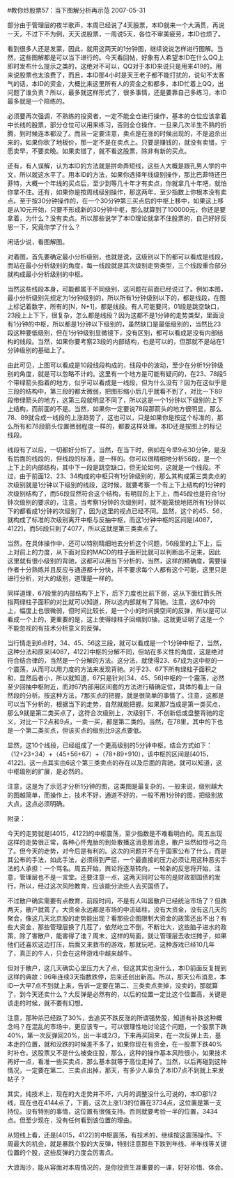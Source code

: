 #教你炒股票57：当下图解分析再示范
2007-05-31

部分由于管理层的夜半歌声，本周已经说了4天股票，本ID就来一个大满贯，再说一天，不过下不为例，天天说股票，一周说5天，各位不审美疲劳，本ID也烦了。
 


看到很多人还是发蒙，因此，就用这两天的1分钟图，继续说说怎样进行图解。当然，这些图解都是可以当下进行的。今天看回帖，好象有人希望本ID在什么QQ上即时发布什么提示之类的，这绝对不可以，QQ对于本ID来说只是用来419的，用来说股票也太浪费了，而且，本ID那4小时是天王老子都不能打扰的，说句不太客气的话，本ID的资金，大概比来这里所有人的资金之和都多，本ID忙着上QQ，出问题了谁负责？所以，最多就这样形式了，很多事情，还是要靠自己多练习，本ID最多就是一个陪练的。


 


必须要再次强调，不熟练的投资者，一定不能全仓进行操作，基本的仓位应该拿着中长线的股票，部分仓位可以用来练习，否则全仓操作，一旦来几次半生不熟的折腾，到时候连本都没了。而且一定要注意，卖点是在涨的时候出现的，不是追杀出来的，如果你砍了地板价，那一定不是在卖点上。只要是赚钱的，就没有卖错，宁愿卖早，不要卖晚。如果卖错了，就不看这股票，除非有新的买点。


 


还有，有人误解，认为本ID的方法就是拼命弄短线，这些人大概是跟孔男人学的中文，所以就这水平了。用本ID的方法，如果你选择年线级别操作，那比巴菲特还巴菲特，大概一个年线的买点后，至少到等几十年才有卖点，你就拿几十年吧，就怕你拿不住。还有，如果你是按周线级别操作，那这两年，至少指数上你根本没有卖点。至于按30分钟操作的，在一个30分钟第三买点后的中枢上移中，如果这上移是从10元开始，只要不形成新的30分钟中枢，那么就算到了100000元，你还是要拿着，为什么？没有卖点。所以那些说学了本ID理论就拿不住股票的，自己好好反思一下，究竟你学了什么？


 


闲话少说，看图解图。


 


 


 


对着图，首先要确定最小分析级别，也就是说，这级别以下的都可以看成是线段，而站在最小分析级别的角度，每一线段就是其次级别走势类型，三个线段重合部分就构成最小分析级别的中枢。


 


当然这些线段本身，可能都属于不同级别，这问题在前面已经说过了。例如本图，最小分析级别先规定为1分钟级别的，所以所有1分钟级别以下的，都是线段，在图上标记着数字，所有的[N，N+1]，都是线段。有人可能要问，01段是跳空缺口，23段上上下下，很复杂，怎么都是线段？因为这都不是1分钟的走势类型，里面没有1分钟的中枢，所以都是1分钟以下级别的，虽然缺口是最低级别的，当然比23段这种要低级别，但在1分钟级别显微镜下，没有区别，都可以看成是没有内部结构的线段。当然，如果你要考察23段的内部结构，也是可以的，但那就不是站在1分钟级别的基础上了。


 


由此可见，上图可以看成是10段线段构成的，线段中的波动，至少在分析1分钟级别的角度，就是可以忽略不计的。这里有一个地方是可能有疑问的，在23、78段5个带绿箭头指着的地方，似乎可以看成是一线段，但为什么没有？因为在这似乎是三段的结构中，第三段的都太微弱，把图形缩小后几乎就看不到了，对比一下89段带绿箭头的地方，这第三段就明显不同了，所以这是一个1分钟以下级别的上下上结构，而前面的不是。当然，如果你一定要说78段那箭头的地方很明显，那么78、89就合成一线段的上涨趋势了，这也可以，只是如果你是按这个标准的，那么所有和78段箭头位置微弱程度一样的，都要这样处理。本ID还是按图上的标记线段。


 


线段有了以后，一切都好分析了。当然，在当下时，例如在今早9点30分钟，是没有后面的线段的，但线段的标准，是一样的。你可以很精细地分析56段，是一个上下上的内部结构，其中下一段是跳空缺口，但无论如何，这就是一个线段。不过，由于前面12、23、34构成的中枢只有1分钟级别的，那么其构成第三类卖点的次级别就是1分钟以下级别的线段，这时候，就要考察一个有上下上结构的1分钟的次级别结构了，而56段显然符合这个结构，有明显的上下上，而45段也是符合1分钟次级别的要求的，注意，当考察1分钟的次级别时，就不能笼统地把所有1分钟以下的都看成1分钟的次级别了，因为这里的视点已经不同。显然，这个的45、56，就构成了标准的次级别离开中枢与反抽中枢，而这1分钟中枢的区间是[4087，4122]，而56段只到了4077，所以这就是第三类卖点了。


 


当然，在具体操作中，还可以特别精细地去分析这个问题，56段里的上下上，后上对前上的力度，从下面对应的MACD的柱子面积比就可以判断出不足来，因此这里就有很小级别的背驰，这都可以用当下分析的，当然，这样的精确度，需要操作者十分熟练并且反应与通道都十分快，并不要求每个人都有这个可能，这里只是进行分析，对大的级别，道理是一样的。


 


同样道理，67段里的内部结构下上下，后下力度也比前下弱，这从下面红箭头所指两绿柱子面积的对比就可以知道，所以这内部就有了背驰。注意，这67中的上，幅度上也很微弱，但时间比较长，是一个小的时间换空间的反弹，所以是可以看成一个上的，更重要的是，这上使得绿柱子回缩到0轴，这就更证明了这是一个不能忽视的有技术分析意义的反弹。


 


当行情走到6点时，34、45、56这三段，就可以看成是一个1分钟中枢了，当然，这种分法和原来[4087，4122]中枢的分解不同，但站在多义性的角度，这是绝对符合结合律的，当然是一个分解的方法。这分法，就使得23、67成为这中枢的一个震荡，从而可以用力度的方法来发现背驰。对于23、67下所有绿柱子面积之和，显然后者小，所以就知道，67只是针对[34、45、56]中枢的一个震荡，必然至少回抽中枢附近，而对67内部用区间套的方法进行精确定位，具体的看上一自然段的分析。按这种方法，7那买点的把握，就是很简单的事情了。注意，这都是可以当下分析的，根据当下的走势，自然就能把握。如果那7当成是第一类买点，那么9就是第二类买点了，这符合次级别上，次级别下，不创新低或盘整背驰的定义，对比一下2点和9点，一卖一买，都是第二类的。当然，在78里，其中的下也是一个第二类买点，但该买点的级别比9这点要低。


 


显然，这10个线段，已经组成了一个更高级别的5分钟中枢，结合方式如下：（12+23+34）+（45+56+67）+（78+89+910），该中枢的区间是[4015，4122]。这一点其实由6这个第三类卖点的存在以及后面的背驰，就可以知道，这中枢级别的扩展，是必然的。


 


注意，这是为了示范才分析1分钟的图，这类图是最复杂的，一般来说，级别越大的图越简单，而操作上，技术不好，通道不好的，一般不用1分钟的图，把级别放大点，这点必须明确。


 


附录：


 


今天的走势就是[4015，4122]的中枢震荡，至少指数是不难看明白的。周五出现这样的走势很正常，各种心怀鬼胎的到处散播这消息那消息，散户当然如惊弓之鸟了。但今天的走势，对今后是有利的。这次的问题并不在于国家公布了什么，而是其公布的手法，如此手法，必须得到严惩，一个最直接的压力必须让用这种恶劣手法的人承担：一个骂名。周五开始，舆论将逐渐转向，一轮新的反思将开始，注意，管理层也不是一言堂。还要注意一点，这两天同时公布的是财政部国债的发行，所以，经过这次风险教育，应该能分流些人去买国债了。


 


不过散户确实需要有点教育，前段时间，不是有人叫嚣散户已经统治市场了？但跌两天，散户就蔫了。大资金永远都是市场的中流砥柱，没有大资金，没有这几天的聚会，像这几天北京股的走势能出现？看那些企图限制大资金的政策还出不出？有些大资金，那些管理层换了几茬了，依然屹立不倒，不断壮大，这些脑子进水的政策，除了害散户，能害得了谁？周末，这样的局面，就让管理层去收烂摊子，如果他们还喜欢这边打压，后面又来救市的游戏，那就玩吧，这种游戏已经10几年了，真正的牛人，只会在这种游戏中越来越牛。


 


但对于散户，这几天确实心里压力大了点，但这其实也没什么，本ID前面反复提到这样的典故：96年连续3天指数跌停，后来还创出新高。所以，那天公布消息，本ID一大早7点不到就上来，告诉一定要在第二、三类卖点卖掉，没卖的，那就算了，到今天还卖什么？大反弹是必然有的，以后的位置一定比这个位置高，关键是该走的时候，就不要有幻想。


 


注意，那种杀已经跌了30%，去追买不跌反涨的所谓强势股，知道有补跌这种概念吗？在混乱的市场中，更应该专一。可以很理性地讨论这个问题，一个股票下跌40%，第一次反弹回20%，出一半或2/3，下来再买回来，在一次反弹上去，基本走的位置，就和没跌的时候差不多了，如果你现在有资金，在一股票下跌40%时补仓。这股票又不是什么被查庄股，那么，这种的操作基本风险很小，如果技术再好一点，看准一些买卖点，那么基本就等于高位走掉了。当然，以后再碰到这种情况，一定要在第二、三卖点出掉，那天，有多少人辜负了本ID7点不到就上来发帖子？


 


其实，纯技术上，现在的大走势并不坏，六月的调整没什么可说的，本ID那1/2线，现在也在4144点了，下面，这次上涨1/3的位置在3734点，这位置是第一支持位。没有特别的事情，这位置有很强支持。否则就要考验一半的位置，3434点。但至少现在，没有任何看到该位置的理由。


 


从短线上看，还是[4015，4122]的中枢震荡，有技术的，继续按这震荡操作。下周最大的机会，就是暴跌个股的大反弹，特别注意那些下跌到年线、半年线等关键位置的个股，这些反弹的力度会厉害点。


 


大浪淘沙，能从容面对本周情况的，是你投资生涯重要的一课，好好珍惜、体会。